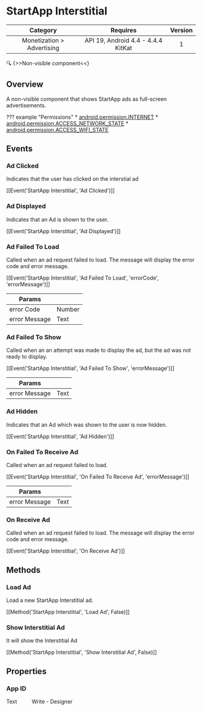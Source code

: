 # StartApp Interstitial

| Category | Requires | Version |
|:--------:|:-------:|:--------:|
|Monetization > Advertising|API 19, Android 4.4 - 4.4.4 KitKat|1|

:mag: {>>Non-visible component<<}

## Overview

A non-visible component that shows StartApp ads as full-screen advertisements.

??? example "Permissions"
    * [android.permission.INTERNET](https://developer.android.com/reference/android/Manifest.permission.html#android.permission.INTERNET)
    * [android.permission.ACCESS_NETWORK_STATE](https://developer.android.com/reference/android/Manifest.permission.html#android.permission.ACCESS_NETWORK_STATE)
    * [android.permission.ACCESS_WIFI_STATE](https://developer.android.com/reference/android/Manifest.permission.html#android.permission.ACCESS_WIFI_STATE)


## Events

### Ad Clicked

Indicates that the user has clicked on the interstial ad

[[Event('StartApp Interstitial', 'Ad Clicked')]]

### Ad Displayed

Indicates that an Ad is shown to the user.

[[Event('StartApp Interstitial', 'Ad Displayed')]]

### Ad Failed To Load

Called when an ad request failed to load. The message will display the error code and error message.

[[Event('StartApp Interstitial', 'Ad Failed To Load', 'errorCode', 'errorMessage')]]

| Params | []() |
|--------|------|
|error Code|<span class="chip chip-number">Number</span>|
|error Message|<span class="chip chip-text">Text</span>|


### Ad Failed To Show

Called when an an attempt was made to display the ad, but the ad was not ready to display.

[[Event('StartApp Interstitial', 'Ad Failed To Show', 'errorMessage')]]

| Params | []() |
|--------|------|
|error Message|<span class="chip chip-text">Text</span>|


### Ad Hidden

Indicates that an Ad which was shown to the user is now hidden.

[[Event('StartApp Interstitial', 'Ad Hidden')]]

### On Failed To Receive Ad

Called when an ad request failed to load.

[[Event('StartApp Interstitial', 'On Failed To Receive Ad', 'errorMessage')]]

| Params | []() |
|--------|------|
|error Message|<span class="chip chip-text">Text</span>|


### On Receive Ad

Called when an ad request failed to load. The message will display the error code and error message.

[[Event('StartApp Interstitial', 'On Receive Ad')]]

## Methods

### Load Ad

Load a new StartApp Interstitial ad.

[[Method('StartApp Interstitial', 'Load Ad', False)]]

### Show Interstitial Ad

It will show the Interstitial Ad

[[Method('StartApp Interstitial', 'Show Interstitial Ad', False)]]

## Properties

### App ID

<span class="chip chip-text">Text</span>&nbsp;&nbsp;&nbsp;&nbsp;&nbsp;&nbsp;&nbsp;&nbsp;&nbsp;&nbsp;<span class="chip chip-rw">Write</span> - <span class="chip chip-bd">Designer</span> 